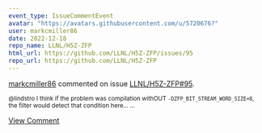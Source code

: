 ```yaml
---
event_type: IssueCommentEvent
avatar: "https://avatars.githubusercontent.com/u/5720676?"
user: markcmiller86
date: 2022-12-18
repo_name: LLNL/H5Z-ZFP
html_url: https://github.com/LLNL/H5Z-ZFP/issues/95
repo_url: https://github.com/LLNL/H5Z-ZFP
---
```


<a href='https://github.com/markcmiller86' target='_blank'>markcmiller86</a> commented on issue <a href='https://github.com/LLNL/H5Z-ZFP/issues/95' target='_blank'>LLNL/H5Z-ZFP#95</a>.

<small>@lindstro I think if the problem was compilation withOUT `-DZFP_BIT_STREAM_WORD_SIZE=8`, the filter would detect that condition here......</small>

<a href='https://github.com/LLNL/H5Z-ZFP/issues/95' target='_blank'>View Comment</a>